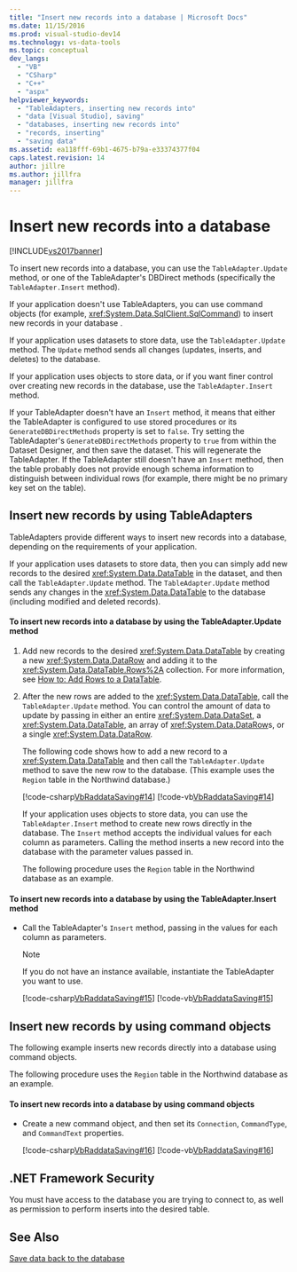 ```yaml
---
title: "Insert new records into a database | Microsoft Docs"
ms.date: 11/15/2016
ms.prod: visual-studio-dev14
ms.technology: vs-data-tools
ms.topic: conceptual
dev_langs:
  - "VB"
  - "CSharp"
  - "C++"
  - "aspx"
helpviewer_keywords:
  - "TableAdapters, inserting new records into"
  - "data [Visual Studio], saving"
  - "databases, inserting new records into"
  - "records, inserting"
  - "saving data"
ms.assetid: ea118fff-69b1-4675-b79a-e33374377f04
caps.latest.revision: 14
author: jillre
ms.author: jillfra
manager: jillfra
---
```

# Insert new records into a database
[!INCLUDE[vs2017banner](../includes/vs2017banner.md)]

To insert new records into a database, you can use the `TableAdapter.Update` method, or one of the TableAdapter's DBDirect methods (specifically the `TableAdapter.Insert` method).

 If your application doesn't use TableAdapters, you can use command objects (for example,  <xref:System.Data.SqlClient.SqlCommand>) to  insert new records in your database .

 If your application uses datasets to store data, use the `TableAdapter.Update` method. The `Update` method sends all changes (updates, inserts, and deletes) to the database.

 If your application uses objects to store data, or if you want finer control over creating new records in the database, use the `TableAdapter.Insert` method.

 If your TableAdapter doesn't have an `Insert` method, it means that either the TableAdapter is configured to use stored procedures or its `GenerateDBDirectMethods` property is set to `false`. Try setting the TableAdapter's `GenerateDBDirectMethods` property to `true` from within the Dataset Designer, and then save the dataset. This will regenerate the TableAdapter. If the TableAdapter still doesn't have an `Insert` method, then the table probably does not provide enough schema information to distinguish between individual rows (for example, there might be no primary key set on the table).

## Insert new records by using TableAdapters
 TableAdapters provide different ways to insert new records into a database, depending on the requirements of your application.

 If your application uses datasets to store data, then you can simply add new records to the desired <xref:System.Data.DataTable> in the dataset, and then call the `TableAdapter.Update` method. The `TableAdapter.Update` method sends any changes in the <xref:System.Data.DataTable> to the database (including modified and deleted records).

#### To insert new records into a database by using the TableAdapter.Update method

1. Add new records to the desired <xref:System.Data.DataTable> by creating a new <xref:System.Data.DataRow> and adding it to the <xref:System.Data.DataTable.Rows%2A> collection. For more information, see [How to: Add Rows to a DataTable](https://msdn.microsoft.com/library/78ebbb43-c402-49cf-81da-0715289487bf).

2. After the new rows are added to the <xref:System.Data.DataTable>, call the `TableAdapter.Update` method. You can control the amount of data to update by passing in either an entire <xref:System.Data.DataSet>, a <xref:System.Data.DataTable>, an array of <xref:System.Data.DataRow>s, or a single <xref:System.Data.DataRow>.

    The following code shows how to add a new record to a <xref:System.Data.DataTable> and then call the `TableAdapter.Update` method to save the new row to the database. (This example uses the `Region` table in the Northwind database.)

    [!code-csharp[VbRaddataSaving#14](../snippets/csharp/VS_Snippets_VBCSharp/VbRaddataSaving/CS/Form5.cs#14)]
    [!code-vb[VbRaddataSaving#14](../snippets/visualbasic/VS_Snippets_VBCSharp/VbRaddataSaving/VB/Form5.vb#14)]

   If your application uses objects to store  data, you can use the `TableAdapter.Insert` method to create new rows directly in the database. The `Insert` method accepts the individual values for each column as parameters. Calling the method inserts a new record into the database with the parameter values passed in.

   The following procedure uses the `Region` table in the Northwind database  as an example.

#### To insert new records into a database by using the TableAdapter.Insert method

- Call the TableAdapter's `Insert` method, passing in the values for each column as parameters.

    > [!NOTE]
    > If you do not have an instance available, instantiate the TableAdapter you want to use.

     [!code-csharp[VbRaddataSaving#15](../snippets/csharp/VS_Snippets_VBCSharp/VbRaddataSaving/CS/Class1.cs#15)]
     [!code-vb[VbRaddataSaving#15](../snippets/visualbasic/VS_Snippets_VBCSharp/VbRaddataSaving/VB/Class1.vb#15)]

## Insert new records by using command objects
 The following example inserts new records directly into a database using command objects.

 The following procedure uses the `Region` table in the Northwind database  as an example.

#### To insert new records into a database by using command objects

- Create a new command object, and then set its `Connection`, `CommandType`, and `CommandText` properties.

     [!code-csharp[VbRaddataSaving#16](../snippets/csharp/VS_Snippets_VBCSharp/VbRaddataSaving/CS/Class1.cs#16)]
     [!code-vb[VbRaddataSaving#16](../snippets/visualbasic/VS_Snippets_VBCSharp/VbRaddataSaving/VB/Class1.vb#16)]

## .NET Framework Security
 You must have access to the database you are trying to connect to, as well as permission to perform inserts into the desired table.

## See Also
 [Save data back to the database](../data-tools/save-data-back-to-the-database.md)

